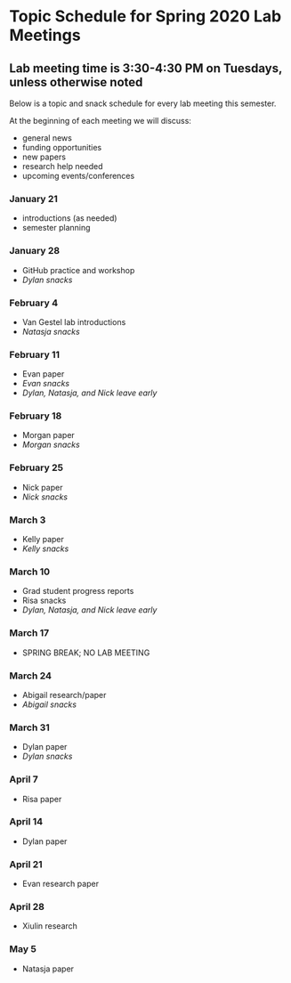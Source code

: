 # Topic Schedule for Spring 2020 Lab Meetings
## Lab meeting time is 3:30-4:30 PM on Tuesdays, unless otherwise noted
Below is a topic and snack schedule for every lab meeting this semester.

At the beginning of each meeting we will discuss:
- general news
- funding opportunities
- new papers
- research help needed
- upcoming events/conferences

### January 21
- introductions (as needed)
- semester planning

### January 28
- GitHub practice and workshop
- *Dylan snacks*

### February 4
- Van Gestel lab introductions
- *Natasja snacks*

### February 11
- Evan paper
- *Evan snacks*
- *Dylan, Natasja, and Nick leave early*

### February 18
- Morgan paper
- *Morgan snacks*

### February 25
- Nick paper
- *Nick snacks*

### March 3
- Kelly paper
- *Kelly snacks*

### March 10
- Grad student progress reports
- Risa snacks
- *Dylan, Natasja, and Nick leave early*

### March 17
- SPRING BREAK; NO LAB MEETING

### March 24
- Abigail research/paper
- *Abigail snacks*

### March 31
- Dylan paper
- *Dylan snacks*

### April 7
- Risa paper

### April 14
- Dylan paper

### April 21
- Evan research paper

### April 28
- Xiulin research

### May 5
- Natasja paper

